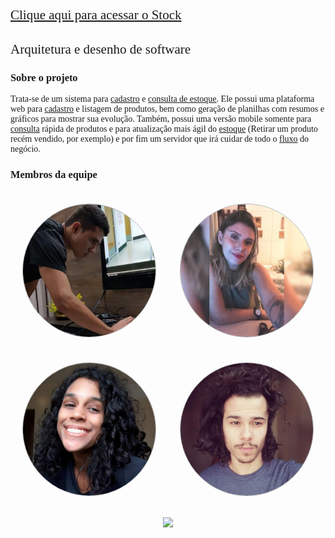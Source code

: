   <h2><a href="https://frontstockapp.herokuapp.com" target="_blank">Clique aqui para acessar o Stock</a></h2>
  <h2>Arquitetura e desenho de software</h2>
  <h3>Sobre o projeto</h3>

  Trata-se de um sistema para [cadastro](Modeling/verbo?id=Cadastrar-Produto) e [consulta de estoque](Modeling/verbo?id=Consultar-Produto). Ele possui uma plataforma web para [cadastro](Modeling/verbo?id=Cadastrar-Produto) e listagem de produtos, bem como geração de planilhas com resumos e gráficos para mostrar sua evolução. Também, possui uma versão mobile somente para [consulta](Modeling/verbo?id=Consultar-Produto) rápida de produtos e para atualização mais ágil do [estoque](Modeling/objeto?id=Estoque) (Retirar um produto recém vendido, por exemplo) e por fim um servidor que irá cuidar de todo o [fluxo](Modeling/verbo?id=fluxo) do negócio. 
  

  <h3>Membros da equipe</h3>

  <div class="members">
    <div class="member">
      <p>Gabriel Davi</p>
      <img src="./assets/img/members/GabrielDavi.jpg" alt="member name">
    </div>
    <div class="member">
      <p>Sofia Patrocínio</p>
      <img src="./assets/img/members/Sofia.jpg" alt="member name">
    </div>
    </div>
    <div class="members">
    <div class="member">
      <p>Micaella Gouveia</p>
      <img src="./assets/img/members/Micaella.jpg" alt="member name">
    </div>
    <div class="member">
      <p>Pedro Igor</p>
      <img src="./assets/img/members/Pedro.jpg"alt="member name">
    </div>
    </div>
   
  </div>
  <p align="center"><a href="https://fga.unb.br" target="_blank"><img width="230"src="https://4.bp.blogspot.com/-0aa6fAFnSnA/VzICtBQgciI/AAAAAAAARn4/SxVsQPFNeE0fxkCPVgMWbhd5qIEAYCMbwCLcB/s1600/unb-gama.png"></a></p>
  </p>
</div>

<style>
  .members {
    display: flex; 
    flex-direction: row;
  }
  .member img {
    position: relative;
    width: 250px;
    opacity: 1;
    border-style: solid;
    border-radius: 200px;
    border-width: 1px; 
    border-color: rgba(0,0,0,0.3);
    z-index: 3;
    transition: opacity 0.5s !important;
  }
  .member img:hover {
    opacity: 0.4;
    z-index: 1;
  }
  .member p:hover  + img {
    opacity: 0.4;
    z-index: 1;
  }
  
 .member {
   display: flex;
   margin: 20px;
   justify-content: center;
  }
 
 .member p {
    position: absolute;
    transform: translate(0, 4.8em);
    z-index: 2;
    color: #fff;
    font-weight: bold;
    font-family: Montserrat;
  }
 
  h2, p {
    font-family: Montserrat !important;
    font-weight: 500;
  }

  h3 {
    font-family: Montserrat !important;
    font-weight: bold;
  }
</style>
